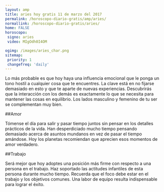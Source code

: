 ```yaml
---
layout: amp
title: aries hoy gratis 11 de marzo del 2017 
permalink: /horoscopo-diario-gratis/amp/aries/
normallink: /horoscopo-diario-gratis/aries/
home: FALSE
horoscopo:
 signo: aries
 video: MIgOdh0I4OM

ogimg: /images/aries_char.png
sitemap:
 priority: 1
 changefreq: 'daily'
---
```



Lo más probable es que hoy haya una influencia emocional que le ponga un tono hostil a cualquier cosa que te encuentres. La clave está en no fijarse demasiado en esto y que te aparte de nuevas experiencias. Descubrirás que la interacción con los demás es exactamente lo que se necesita para mantener las cosas en equilibrio. Los lados masculino y femenino de tu ser se complementan muy bien.

##Amor

Tómense el día para salir y pasar tiempo juntos sin pensar en los detalles prácticos de la vida. Han desperdiciado mucho tiempo pensando demasiado acerca de asuntos mundanos en vez de pasar el tiempo amándose. Hoy los planetas recomiendan que aprecien esos momentos de amor verdadero.

##Trabajo

Será mejor que hoy adoptes una posición más firme con respecto a una persona en el trabajo. Haz soportado las actitudes infantiles de esta persona durante mucho tiempo. Recuerda que el foco debe estar en el trabajo y los objetivos comunes. Una labor de equipo resulta indispensable para lograr el éxito.